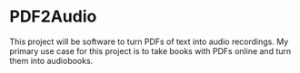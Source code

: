 # PDF2Audio
This project will be software to turn PDFs of text into audio recordings. My primary use case for this project is to take books with PDFs online and turn them into audiobooks.
